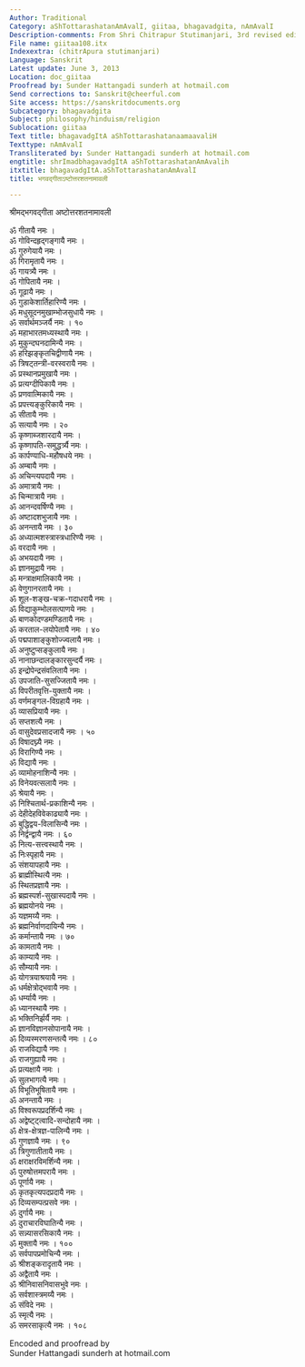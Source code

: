 ```yaml
---
Author: Traditional
Category: aShTottarashatanAmAvalI, giitaa, bhagavadgita, nAmAvalI
Description-comments: From Shri Chitrapur Stutimanjari, 3rd revised edition 2008
File name: giitaa108.itx
Indexextra: (chitrApura stutimanjari)
Language: Sanskrit
Latest update: June 3, 2013
Location: doc_giitaa
Proofread by: Sunder Hattangadi sunderh at hotmail.com
Send corrections to: Sanskrit@cheerful.com
Site access: https://sanskritdocuments.org
Subcategory: bhagavadgita
Subject: philosophy/hinduism/religion
Sublocation: giitaa
Text title: bhagavadgItA aShTottarashatanaamaavaliH
Texttype: nAmAvalI
Transliterated by: Sunder Hattangadi sunderh at hotmail.com
engtitle: shrImadbhagavadgItA aShTottarashatanAmAvalih
itxtitle: bhagavadgItA.aShTottarashatanAmAvalI
title: भगवद्गीताऽष्टोत्तरशतनामावली

---
```

  
 श्रीमद्भगवद्गीता अष्टोत्तरशतनामावली   
  
ॐ गीतायै नमः ।  
ॐ गोविन्दहृद्गङ्गायै नमः ।  
ॐ गुरुगेयायै नमः ।  
ॐ गिरामृतायै नमः ।  
ॐ गायत्र्यै नमः ।  
ॐ गोपितायै नमः ।  
ॐ गूढायै नमः ।  
ॐ गुडाकेशार्तिहारिण्यै नमः ।  
ॐ मधुसूदनमुखाम्भोजसुधायै नमः ।  
ॐ सर्वार्थमञ्जर्यै नमः । १०  
ॐ महाभारतमध्यस्थायै नमः ।  
ॐ मुकुन्दघनदामिन्यै नमः ।  
ॐ हरिझङ्कृतचिद्वीणायै नमः ।  
ॐ त्रिषट्तन्त्री-वरस्वरायै नमः ।  
ॐ प्रस्थानप्रमुखायै नमः ।  
ॐ प्रत्यग्दीपिकायै नमः ।  
ॐ प्रणवात्मिकायै नमः ।  
ॐ प्रपत्त्यङ्कुरिकायै नमः ।  
ॐ सीतायै नमः ।  
ॐ सत्यायै नमः । २०  
ॐ कृष्णाब्जशारदायै नमः ।  
ॐ कृष्णापति-समुद्धर्त्र्यै नमः ।  
ॐ कार्पण्याधि-महौषधये नमः ।  
ॐ अम्बायै नमः ।  
ॐ अचिन्त्यपदायै नमः ।  
ॐ अमात्रायै नमः ।  
ॐ चिन्मात्रायै नमः ।  
ॐ आनन्दवर्षिण्यै नमः ।  
ॐ अष्टादशभुजायै नमः ।  
ॐ अनन्तायै नमः । ३०  
ॐ अध्यात्मशस्त्रास्त्रधारिण्यै नमः ।  
ॐ वरदायै नमः ।  
ॐ अभयदायै नमः ।  
ॐ ज्ञानमुद्रायै नमः ।  
ॐ मन्त्राक्षमालिकायै नमः ।  
ॐ वेणुगानरतायै नमः ।  
ॐ शूल-शङ्ख-चक्र-गदाधरायै नमः ।  
ॐ विद्याकुम्भोलसत्पाणये नमः ।  
ॐ बाणकोदण्डमण्डितायै नमः ।  
ॐ करताल-लयोपेतायै नमः । ४०  
ॐ पद्मपाशाङ्कुशोज्ज्वलायै नमः ।  
ॐ अनुष्टुप्सङ्कुलायै नमः ।  
ॐ नानाछन्दालङ्कारसुन्दर्यै नमः ।  
ॐ इन्द्रोपेन्द्रसंवलितायै नमः ।  
ॐ उपजाति-सुसज्जितायै नमः ।  
ॐ विपरीतवृत्ति-युक्तायै नमः ।  
ॐ वर्णमङ्गल-विग्रहायै नमः ।  
ॐ व्यासप्रियायै नमः ।  
ॐ सप्तशत्यै नमः ।  
ॐ वासुदेवप्रसादजायै नमः । ५०  
ॐ विषादघ्न्यै नमः ।  
ॐ विरागिण्यै नमः ।  
ॐ विद्यायै नमः ।  
ॐ व्यामोहनाशिन्यै नमः ।  
ॐ विनेयवत्सलायै नमः ।  
ॐ श्रेयायै नमः ।  
ॐ निश्चितार्थ-प्रकाशिन्यै नमः ।  
ॐ देहीदेहविवेकाढ्यायै नमः ।  
ॐ बुद्धिद्वय-विलासिन्यै नमः ।  
ॐ निर्द्वन्द्वायै नमः । ६०  
ॐ नित्य-सत्त्वस्थायै नमः ।  
ॐ निःस्पृहायै नमः ।  
ॐ संशयापहायै नमः ।  
ॐ ब्राह्मीस्थित्यै नमः ।  
ॐ स्थितप्रज्ञायै नमः ।  
ॐ ब्रह्मस्पर्श-सुखास्पदायै नमः ।  
ॐ ब्रह्मयोनये नमः ।  
ॐ यज्ञमय्यै नमः ।  
ॐ ब्रह्मनिर्वाणदायिन्यै नमः ।  
ॐ कर्मान्तायै नमः । ७०  
ॐ कामतायै नमः ।  
ॐ काम्यायै नमः ।  
ॐ सौम्यायै नमः ।  
ॐ योगत्रयाश्रयायै नमः ।  
ॐ धर्मक्षेत्रोद्भवायै नमः ।  
ॐ धर्म्यायै नमः ।  
ॐ ध्यानस्थायै नमः ।  
ॐ भक्तिनिर्झर्यै नमः ।  
ॐ ज्ञानविज्ञानसोपानायै नमः ।  
ॐ दिव्यस्मरणसन्तत्यै नमः । ८०  
ॐ राजविद्यायै नमः ।  
ॐ राजगुह्यायै नमः ।  
ॐ प्रत्यक्षायै नमः ।  
ॐ सुलभागत्यै नमः ।  
ॐ विभूतिभूषितायै नमः ।  
ॐ अनन्तायै नमः ।  
ॐ विश्वरूपप्रदर्शिन्यै नमः ।  
ॐ अद्वेष्ट्ट्त्वादि-सन्दोहायै नमः ।  
ॐ क्षेत्र-क्षेत्रज्ञ-पालिन्यै नमः ।  
ॐ गुणज्ञायै नमः । ९०  
ॐ त्रिगुणातीतायै नमः ।  
ॐ क्षराक्षरविमर्शिन्यै नमः ।  
ॐ पुरुषोत्तमपरायै नमः ।  
ॐ पूर्णायै नमः ।  
ॐ कृतकृत्यपदप्रदायै नमः ।  
ॐ दिव्यसम्पत्प्रसवे नमः ।  
ॐ दुर्गायै नमः ।  
ॐ दुराचारविघातिन्यै नमः ।  
ॐ सन्न्यासरसिकायै नमः ।  
ॐ मुक्तायै नमः । १००  
ॐ सर्वपापप्रमोचिन्यै नमः ।  
ॐ श्रीशङ्करादृतायै नमः ।  
ॐ अद्वैतायै नमः ।  
ॐ श्रीनिवासनिवासभुवे नमः ।  
ॐ सर्वशास्त्रमय्यै नमः ।  
ॐ संविदे नमः ।  
ॐ स्मृत्यै नमः ।  
ॐ समरसाकृत्यै नमः । १०८  
  
Encoded and proofread by  
Sunder Hattangadi sunderh at hotmail.com  
  
